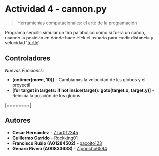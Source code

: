 # Actividad 4 - cannon.py

> Herramientas computacionales: el arte de la programación

Programa sencillo simular un tiro parabolico como si fuera un cañon, usando la posición en donde hace click el usuario para medir distancia y velocidad '[turtle](https://docs.python.org/3/library/turtle.html)'.

## Controladores

*Nuevas Funciones:*
* **[ontimer(move, 10)]** - Cambiamos la velocidad de los globos y el proyectil
* **[for target in targets:**
        **if not inside(target):**
            **goto(target.x, target.y)]** - Reinicia la posición de los globos

[========]

## Autores

- **Cesar Hernandez** - [Zzar012345](https://github.com/Zzar012345)
- **Guillermo Garrido** - [Rockking01](https://github.com/Rockking01)
- **Francisco Rubio (A01284502)** - [pacoito123](https://github.com/pacoito123)
- **Genaro Rivero (A00833638)** - [Alponcho6594](https://github.com/Alponcho6594)
